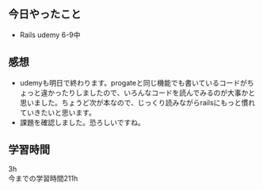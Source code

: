 ## 今日やったこと
- Rails udemy 6-9中

## 感想
- udemyも明日で終わります。progateと同じ機能でも書いているコードがちょっと違かったりしましたので、いろんなコードを読んでみるのが大事かと思いました。ちょうど次が本なので、じっくり読みながらrailsにもっと慣れていきたいと思います。
- 課題を確認しました。恐ろしいですね。


## 学習時間
3h  
今までの学習時間211h 

